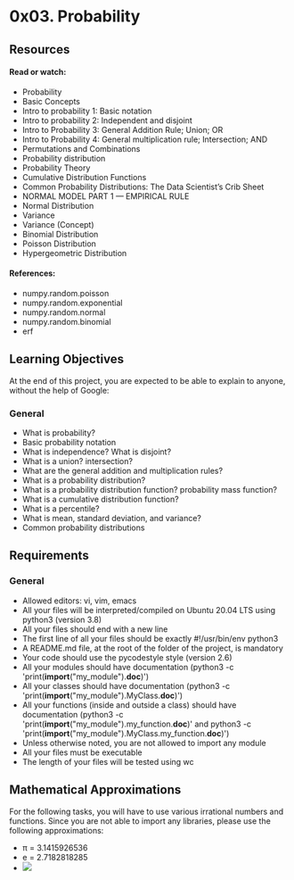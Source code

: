 # 0x03. Probability

## Resources

#### Read or watch:

* Probability
* Basic Concepts
* Intro to probability 1: Basic notation
* Intro to probability 2: Independent and disjoint
* Intro to Probability 3: General Addition Rule; Union; OR
* Intro to Probability 4: General multiplication rule; Intersection; AND
* Permutations and Combinations
* Probability distribution
* Probability Theory
* Cumulative Distribution Functions
* Common Probability Distributions: The Data Scientist’s Crib Sheet
* NORMAL MODEL PART 1 — EMPIRICAL RULE
* Normal Distribution
* Variance
* Variance (Concept)
* Binomial Distribution
* Poisson Distribution
* Hypergeometric Distribution

#### References:

* numpy.random.poisson
* numpy.random.exponential
* numpy.random.normal
* numpy.random.binomial
* erf

## Learning Objectives

At the end of this project, you are expected to be able to explain to anyone, without the help of Google:

### General

* What is probability?
* Basic probability notation
* What is independence? What is disjoint?
* What is a union? intersection?
* What are the general addition and multiplication rules?
* What is a probability distribution?
* What is a probability distribution function? probability mass function?
* What is a cumulative distribution function?
* What is a percentile?
* What is mean, standard deviation, and variance?
* Common probability distributions

## Requirements

### General

* Allowed editors: vi, vim, emacs
* All your files will be interpreted/compiled on Ubuntu 20.04 LTS using python3 (version 3.8)
* All your files should end with a new line
* The first line of all your files should be exactly #!/usr/bin/env python3
* A README.md file, at the root of the folder of the project, is mandatory
* Your code should use the pycodestyle style (version 2.6)
* All your modules should have documentation (python3 -c 'print(__import__("my_module").__doc__)')
* All your classes should have documentation (python3 -c 'print(__import__("my_module").MyClass.__doc__)')
* All your functions (inside and outside a class) should have documentation (python3 -c 'print(__import__("my_module").my_function.__doc__)' and python3 -c 'print(__import__("my_module").MyClass.my_function.__doc__)')
* Unless otherwise noted, you are not allowed to import any module
* All your files must be executable
* The length of your files will be tested using wc

## Mathematical Approximations

For the following tasks, you will have to use various irrational numbers and functions. Since you are not able to import any libraries, please use the following approximations:

* π = 3.1415926536
* e = 2.7182818285
* ![](https://holbertonintranet.s3.amazonaws.com/uploads/medias/2019/4/5e71204ca545072e8766.gif?X-Amz-Algorithm=AWS4-HMAC-SHA256&X-Amz-Credential=AKIARDDGGGOU5BHMTQX4%2F20220819%2Fus-east-1%2Fs3%2Faws4_request&X-Amz-Date=20220819T212627Z&X-Amz-Expires=86400&X-Amz-SignedHeaders=host&X-Amz-Signature=c3720a6f22c88876af1cbb9c90a6d2ba0a4763219ca6152c79efd3f6cbb8e6d8)